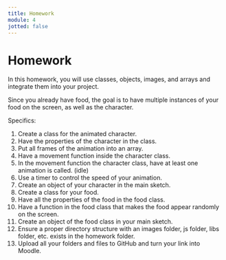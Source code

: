 ```yaml
---
title: Homework
module: 4
jotted: false
---
```


# Homework

<!--
In this homework, you are going to move an animated character.  If you can, relate it to your project.  Create a class of the objects in your project (simple shapes, images, properties, functions) The character should move when either WASD or the arrow keys are pressed (your choice) or independently.  When the character moves, it should go from an idle state to a moving state.

<a href="https://github.com/Montana-Media-Arts/220_CreativeCoding2-Spring2022-Samples/tree/main/Homework%204" target="_new">Homework 4 Example</a>

Specifics:
1.	Create a class for the player
2.	Hold all image objects in an array
3.	Change animations to movement when the WASD or arrow keys are pressed
4.	Have another animation change by key press or some other timing event.
5.	Potentially move the character around the screen.
-->

In this homework, you will use classes, objects, images, and arrays and integrate them into your project.  

Since you already have food, the goal is to have multiple instances of your food on the screen, as well as the character.

<!--Since you already have food, your animated character should (hopefully) move and eat the food. The goal is to have multiple instances of your food on the screen, and the character will go and eat them. (based on location)  
-->
<!--If the character eats the food, integrate a timer so the food reappears. 

Move the character using either WASD or the arrow keys (your choice). 
-->
Specifics:

1. Create a class for the animated character.
2. Have the properties of the character in the class.
3. Put all frames of the animation into an array.
4. Have a movement function inside the character class.
5. In the movement function the character class, have at least one animation is called. (idle)
6. Use a timer to control the speed of your animation.
7. Create an object of your character in the main sketch.
8. Create a class for your food.
9. Have all the properties of the food in the food class.
10. Have a function in the food class that makes the food appear randomly on the screen.
11. Create an object of the food class in your main sketch. 
12. Ensure a proper directory structure with an images folder, js folder, libs folder, etc. exists in the homework folder.
13. Upload all your folders and files to GitHub and turn your link into Moodle.
<!--4. Have a movement function inside the character class.
5. In the movement function the character class, make sure the correct animation is called. (idle, move, etc.)
6. Create an object of your character in the main sketch.
7. Create a class for your food.
8. Have all the properties of the food in the food class.
9. Have a function in the food class that makes the food appear randomly on the screen.
10. Create an object of the food class in your main sketch.
11. Use a timer to have the food appear.
12. Move the character around the screen using the keyboard.
13. Have the character gain points if they "eat" a piece of food.
14. Ensure a proper directory structure with an images folder, js folder, libs folder, etc. exists in the homework folder.
15. Upload all your folders and files to GitHub and turn your link into Moodle.
-->